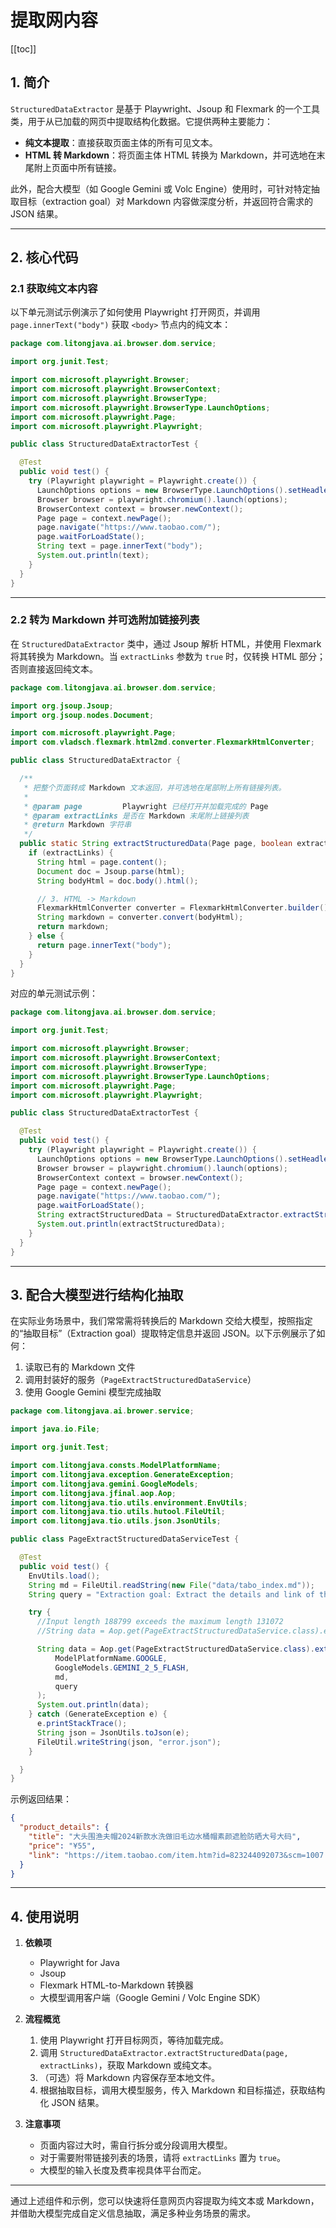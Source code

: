 # 提取网内容
[[toc]]

## 1. 简介

`StructuredDataExtractor` 是基于 Playwright、Jsoup 和 Flexmark 的一个工具类，用于从已加载的网页中提取结构化数据。它提供两种主要能力：

* **纯文本提取**：直接获取页面主体的所有可见文本。
* **HTML 转 Markdown**：将页面主体 HTML 转换为 Markdown，并可选地在末尾附上页面中所有链接。

此外，配合大模型（如 Google Gemini 或 Volc Engine）使用时，可针对特定抽取目标（extraction goal）对 Markdown 内容做深度分析，并返回符合需求的 JSON 结果。

---

## 2. 核心代码

### 2.1 获取纯文本内容

以下单元测试示例演示了如何使用 Playwright 打开网页，并调用 `page.innerText("body")` 获取 `<body>` 节点内的纯文本：

```java
package com.litongjava.ai.browser.dom.service;

import org.junit.Test;

import com.microsoft.playwright.Browser;
import com.microsoft.playwright.BrowserContext;
import com.microsoft.playwright.BrowserType;
import com.microsoft.playwright.BrowserType.LaunchOptions;
import com.microsoft.playwright.Page;
import com.microsoft.playwright.Playwright;

public class StructuredDataExtractorTest {

  @Test
  public void test() {
    try (Playwright playwright = Playwright.create()) {
      LaunchOptions options = new BrowserType.LaunchOptions().setHeadless(false);
      Browser browser = playwright.chromium().launch(options);
      BrowserContext context = browser.newContext();
      Page page = context.newPage();
      page.navigate("https://www.taobao.com/");
      page.waitForLoadState();
      String text = page.innerText("body");
      System.out.println(text);
    }
  }
}
```

---

### 2.2 转为 Markdown 并可选附加链接列表

在 `StructuredDataExtractor` 类中，通过 Jsoup 解析 HTML，并使用 Flexmark 将其转换为 Markdown。当 `extractLinks` 参数为 `true` 时，仅转换 HTML 部分；否则直接返回纯文本。

```java
package com.litongjava.ai.browser.dom.service;

import org.jsoup.Jsoup;
import org.jsoup.nodes.Document;

import com.microsoft.playwright.Page;
import com.vladsch.flexmark.html2md.converter.FlexmarkHtmlConverter;

public class StructuredDataExtractor {

  /**
   * 把整个页面转成 Markdown 文本返回，并可选地在尾部附上所有链接列表。
   *
   * @param page         Playwright 已经打开并加载完成的 Page
   * @param extractLinks 是否在 Markdown 末尾附上链接列表
   * @return Markdown 字符串
   */
  public static String extractStructuredData(Page page, boolean extractLinks) {
    if (extractLinks) {
      String html = page.content();
      Document doc = Jsoup.parse(html);
      String bodyHtml = doc.body().html();

      // 3. HTML -> Markdown
      FlexmarkHtmlConverter converter = FlexmarkHtmlConverter.builder().build();
      String markdown = converter.convert(bodyHtml);
      return markdown;
    } else {
      return page.innerText("body");
    }
  }
}
```

对应的单元测试示例：

```java
package com.litongjava.ai.browser.dom.service;

import org.junit.Test;

import com.microsoft.playwright.Browser;
import com.microsoft.playwright.BrowserContext;
import com.microsoft.playwright.BrowserType;
import com.microsoft.playwright.BrowserType.LaunchOptions;
import com.microsoft.playwright.Page;
import com.microsoft.playwright.Playwright;

public class StructuredDataExtractorTest {

  @Test
  public void test() {
    try (Playwright playwright = Playwright.create()) {
      LaunchOptions options = new BrowserType.LaunchOptions().setHeadless(false);
      Browser browser = playwright.chromium().launch(options);
      BrowserContext context = browser.newContext();
      Page page = context.newPage();
      page.navigate("https://www.taobao.com/");
      page.waitForLoadState();
      String extractStructuredData = StructuredDataExtractor.extractStructuredData(page, true);
      System.out.println(extractStructuredData);
    }
  }
}
```

---

## 3. 配合大模型进行结构化抽取

在实际业务场景中，我们常常需将转换后的 Markdown 交给大模型，按照指定的“抽取目标”（Extraction goal）提取特定信息并返回 JSON。以下示例展示了如何：

1. 读取已有的 Markdown 文件
2. 调用封装好的服务（`PageExtractStructuredDataService`）
3. 使用 Google Gemini 模型完成抽取

```java
package com.litongjava.ai.brower.service;

import java.io.File;

import org.junit.Test;

import com.litongjava.consts.ModelPlatformName;
import com.litongjava.exception.GenerateException;
import com.litongjava.gemini.GoogleModels;
import com.litongjava.jfinal.aop.Aop;
import com.litongjava.tio.utils.environment.EnvUtils;
import com.litongjava.tio.utils.hutool.FileUtil;
import com.litongjava.tio.utils.json.JsonUtils;

public class PageExtractStructuredDataServiceTest {

  @Test
  public void test() {
    EnvUtils.load();
    String md = FileUtil.readString(new File("data/tabo_index.md"));
    String query = "Extraction goal: Extract the details and link of the first product results";

    try {
      //Input length 188799 exceeds the maximum length 131072
      //String data = Aop.get(PageExtractStructuredDataService.class).extract(ModelPlatformName.VOLC_ENGINE, VolcEngineModels.DEEPSEEK_V3_250324, md, query);

      String data = Aop.get(PageExtractStructuredDataService.class).extract(
          ModelPlatformName.GOOGLE,
          GoogleModels.GEMINI_2_5_FLASH,
          md,
          query
      );
      System.out.println(data);
    } catch (GenerateException e) {
      e.printStackTrace();
      String json = JsonUtils.toJson(e);
      FileUtil.writeString(json, "error.json");
    }

  }
}
```

示例返回结果：

```json
{
  "product_details": {
    "title": "大头围渔夫帽2024新款水洗做旧毛边水桶帽素颜遮脸防晒大号大码",
    "price": "¥55",
    "link": "https://item.taobao.com/item.htm?id=823244092073&scm=1007.40986.420852.520373&pvid=b565b012-b532-4060-9245-01bf1d541c16&xxc=home_recommend&skuId=5705765651860&mi_id=4WEBTxDpit0C-qAAjDb5oRN4EPXGvuNe_oHNxPZL8TZ9YnbAFVAGyBGi21te8zvg1sp7K07Q2wzkaQLbwhT7NQ&utparam=%7B%22abid%22%3A%22520373%22%2C%22item_ctr%22%3A0%2C%22x_object_type%22%3A%22item%22%2C%22pc_pvid%22%3A%22b565b012-b532-4060-9245-01bf1d541c16%22%2C%22item_cvr%22%3A0%2C%22mix_group%22%3A%22%22%2C%22pc_scene%22%3A%2220001%22%2C%22item_ecpm%22%3A0%2C%22aplus_abtest%22%3A%22011604543f5138e6eb63b7409cef36bd%22%2C%22tpp_buckets%22%3A%2230986%23420852%23module%22%2C%22x_object_id%22%3A823244092073%2C%22ab_info%22%3A%2230986%23420852%23-1%23%22%7D"
  }
}
```

---

## 4. 使用说明

1. **依赖项**

   * Playwright for Java
   * Jsoup
   * Flexmark HTML-to-Markdown 转换器
   * 大模型调用客户端（Google Gemini / Volc Engine SDK）

2. **流程概览**

   1. 使用 Playwright 打开目标网页，等待加载完成。
   2. 调用 `StructuredDataExtractor.extractStructuredData(page, extractLinks)`，获取 Markdown 或纯文本。
   3. （可选）将 Markdown 内容保存至本地文件。
   4. 根据抽取目标，调用大模型服务，传入 Markdown 和目标描述，获取结构化 JSON 结果。

3. **注意事项**

   * 页面内容过大时，需自行拆分或分段调用大模型。
   * 对于需要附带链接列表的场景，请将 `extractLinks` 置为 `true`。
   * 大模型的输入长度及费率视具体平台而定。

---

通过上述组件和示例，您可以快速将任意网页内容提取为纯文本或 Markdown，并借助大模型完成自定义信息抽取，满足多种业务场景的需求。